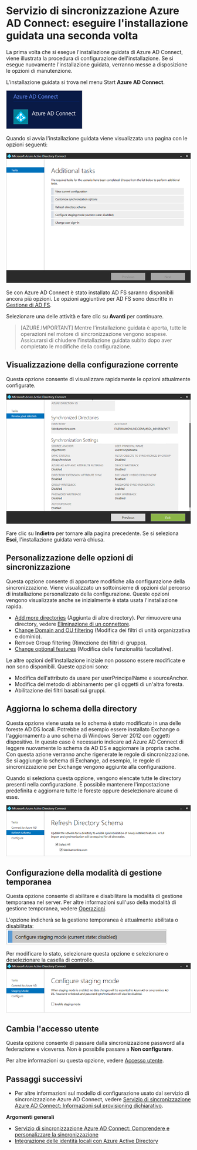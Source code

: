 <properties
	pageTitle="Servizio di sincronizzazione Azure AD Connect: eseguire l'installazione guidata una seconda volta | Microsoft Azure"
	description="Spiega come funziona la procedura di installazione guidata la seconda volta che viene eseguita."
	keywords="L'installazione guidata di Azure AD Connect consente di configurare le impostazioni di manutenzione quando viene eseguita la seconda volta"
	services="active-directory"
	documentationCenter=""
	authors="andkjell"
	manager="femila"
	editor=""/>

<tags
	ms.service="active-directory"
	ms.workload="identity"
	ms.tgt_pltfrm="na"
	ms.devlang="na"
	ms.topic="article"
	ms.date="08/31/2016"
	ms.author="andkjell"/>


# Servizio di sincronizzazione Azure AD Connect: eseguire l'installazione guidata una seconda volta
La prima volta che si esegue l'installazione guidata di Azure AD Connect, viene illustrata la procedura di configurazione dell'installazione. Se si esegue nuovamente l'installazione guidata, verranno messe a disposizione le opzioni di manutenzione.

L'installazione guidata si trova nel menu Start **Azure AD Connect**.

![Menu Start](./media/active-directory-aadconnectsync-installation-wizard/startmenu.png)

Quando si avvia l'installazione guidata viene visualizzata una pagina con le opzioni seguenti:

![Pagina con un elenco di attività aggiuntive](./media/active-directory-aadconnectsync-installation-wizard/additionaltasks.png)

Se con Azure AD Connect è stato installato AD FS saranno disponibili ancora più opzioni. Le opzioni aggiuntive per AD FS sono descritte in [Gestione di AD FS](active-directory-aadconnect-federation-management.md#ad-fs-management).

Selezionare una delle attività e fare clic su **Avanti** per continuare.

> [AZURE.IMPORTANT] Mentre l'installazione guidata è aperta, tutte le operazioni nel motore di sincronizzazione vengono sospese. Assicurarsi di chiudere l'installazione guidata subito dopo aver completato le modifiche della configurazione.

## Visualizzazione della configurazione corrente
Questa opzione consente di visualizzare rapidamente le opzioni attualmente configurate.

![Pagina con un elenco di tutte le opzioni e il relativo stato](./media/active-directory-aadconnectsync-installation-wizard/viewconfig.png)

Fare clic su **Indietro** per tornare alla pagina precedente. Se si seleziona **Esci**, l'installazione guidata verrà chiusa.

## Personalizzazione delle opzioni di sincronizzazione
Questa opzione consente di apportare modifiche alla configurazione della sincronizzazione. Viene visualizzato un sottoinsieme di opzioni dal percorso di installazione personalizzato della configurazione. Queste opzioni vengono visualizzate anche se inizialmente è stata usata l'installazione rapida.

- [Add more directories](active-directory-aadconnect-get-started-custom.md#connect-your-directories) (Aggiunta di altre directory). Per rimuovere una directory, vedere [Eliminazione di un connettore](active-directory-aadconnectsync-service-manager-ui-connectors.md#delete).
- [Change Domain and OU filtering](active-directory-aadconnect-get-started-custom.md#domain-and-ou-filtering) (Modifica dei filtri di unità organizzativa e dominio).
- Remove Group filtering (Rimozione dei filtri di gruppo).
- [Change optional features](active-directory-aadconnect-get-started-custom.md#optional-features) (Modifica delle funzionalità facoltative).

Le altre opzioni dell'installazione iniziale non possono essere modificate e non sono disponibili. Queste opzioni sono:

- Modifica dell'attributo da usare per userPrincipalName e sourceAnchor.
- Modifica del metodo di abbinamento per gli oggetti di un'altra foresta.
- Abilitazione dei filtri basati sui gruppi.

## Aggiorna lo schema della directory
Questa opzione viene usata se lo schema è stato modificato in una delle foreste AD DS locali. Potrebbe ad esempio essere installato Exchange o l'aggiornamento a uno schema di Windows Server 2012 con oggetti dispositivo. In questo caso è necessario indicare ad Azure AD Connect di leggere nuovamente lo schema da AD DS e aggiornare la propria cache. Con questa azione verranno anche rigenerate le regole di sincronizzazione. Se si aggiunge lo schema di Exchange, ad esempio, le regole di sincronizzazione per Exchange vengono aggiunte alla configurazione.

Quando si seleziona questa opzione, vengono elencate tutte le directory presenti nella configurazione. È possibile mantenere l'impostazione predefinita e aggiornare tutte le foreste oppure deselezionare alcune di esse.

![Pagina con un elenco di tutte le directory nell'ambiente](./media/active-directory-aadconnectsync-installation-wizard/refreshschema.png)

## Configurazione della modalità di gestione temporanea
Questa opzione consente di abilitare e disabilitare la modalità di gestione temporanea nel server. Per altre informazioni sull'uso della modalità di gestione temporanea, vedere [Operazioni](active-directory-aadconnectsync-operations.md#staging-mode).

L'opzione indicherà se la gestione temporanea è attualmente abilitata o disabilitata: ![Opzione che visualizza anche lo stato attuale della modalità di gestione temporanea](./media/active-directory-aadconnectsync-installation-wizard/stagingmodecurrentstate.png)

Per modificare lo stato, selezionare questa opzione e selezionare o deselezionare la casella di controllo. ![Opzione che visualizza anche lo stato attuale della modalità di gestione temporanea](./media/active-directory-aadconnectsync-installation-wizard/stagingmodeenable.png)

## Cambia l'accesso utente
Questa opzione consente di passare dalla sincronizzazione password alla federazione e viceversa. Non è possibile passare a **Non configurare**.

Per altre informazioni su questa opzione, vedere [Accesso utente](active-directory-aadconnect-user-signin.md#changing-user-sign-in-method).

## Passaggi successivi

- Per altre informazioni sul modello di configurazione usato dal servizio di sincronizzazione Azure AD Connect, vedere [Servizio di sincronizzazione Azure AD Connect: Informazioni sul provisioning dichiarativo](active-directory-aadconnectsync-understanding-declarative-provisioning.md).

**Argomenti generali**

- [Servizio di sincronizzazione Azure AD Connect: Comprendere e personalizzare la sincronizzazione](active-directory-aadconnectsync-whatis.md)
- [Integrazione delle identità locali con Azure Active Directory](active-directory-aadconnect.md)

<!---HONumber=AcomDC_0907_2016-->